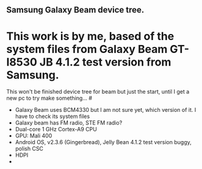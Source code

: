 
## Samsung Galaxy Beam device tree. ##

# This work is by me, based of the system files from Galaxy Beam GT-I8530 JB 4.1.2 test version from Samsung.
This won't be finished device tree for beam but just the start, until I get a new pc to try make something... #

- Galaxy Beam uses BCM4330 but I am not sure yet, which version of it. I have to check its system files
- Galaxy beam has FM radio, STE FM radio?
- Dual-core 1 GHz Cortex-A9 CPU
- GPU: Mali 400
- Android OS, v2.3.6 (Gingerbread), Jelly Bean 4.1.2 test version buggy, polish CSC
- HDPI
- 
